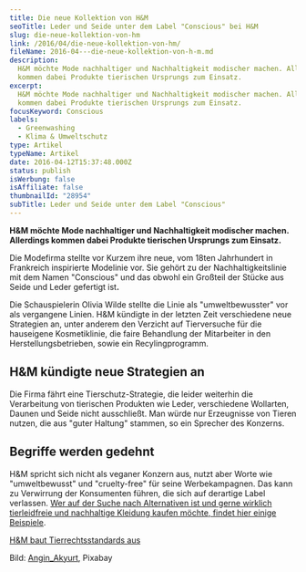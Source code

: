 ```yaml
---
title: Die neue Kollektion von H&M
seoTitle: Leder und Seide unter dem Label "Conscious" bei H&M
slug: die-neue-kollektion-von-hm
link: /2016/04/die-neue-kollektion-von-hm/
fileName: 2016-04---die-neue-kollektion-von-h-m.md
description:
  H&M möchte Mode nachhaltiger und Nachhaltigkeit modischer machen. Allerdings
  kommen dabei Produkte tierischen Ursprungs zum Einsatz.
excerpt:
  H&M möchte Mode nachhaltiger und Nachhaltigkeit modischer machen. Allerdings
  kommen dabei Produkte tierischen Ursprungs zum Einsatz.
focusKeyword: Conscious
labels:
  - Greenwashing
  - Klima & Umweltschutz
type: Artikel
typeName: Artikel
date: 2016-04-12T15:37:48.000Z
status: publish
isWerbung: false
isAffiliate: false
thumbnailId: "28954"
subTitle: Leder und Seide unter dem Label "Conscious"
---
```


<strong>H&amp;M möchte Mode nachhaltiger und Nachhaltigkeit modischer machen.
Allerdings kommen dabei Produkte tierischen Ursprungs zum Einsatz. </strong>

Die Modefirma stellte vor Kurzem ihre neue, vom 18ten Jahrhundert in Frankreich
inspirierte Modelinie vor. Sie gehört zu der Nachhaltigkeitslinie mit dem Namen
"Conscious" und das obwohl ein Großteil der Stücke aus Seide und Leder gefertigt
ist<strong>.</strong>

Die Schauspielerin Olivia Wilde stellte die Linie als "umweltbewusster" vor als
vergangene Linien. H&amp;M kündigte in der letzten Zeit verschiedene neue
Strategien an, unter anderem den Verzicht auf Tierversuche für die hauseigene
Kosmetiklinie, die faire Behandlung der Mitarbeiter in den
Herstellungsbetrieben, sowie ein Recylingprogramm.

## H&amp;M kündigte neue Strategien an

Die Firma fährt eine Tierschutz-Strategie, die leider weiterhin die Verarbeitung
von tierischen Produkten wie Leder, verschiedene Wollarten, Daunen und Seide
nicht ausschließt. Man würde nur Erzeugnisse von Tieren nutzen, die aus "guter
Haltung" stammen, so ein Sprecher des Konzerns.

## Begriffe werden gedehnt

H&amp;M spricht sich nicht als veganer Konzern aus, nutzt aber Worte wie
"umweltbewusst" und "cruelty-free" für seine Werbekampagnen. Das kann zu
Verwirrung der Konsumenten führen, die sich auf derartige Label verlassen.
<a href="http://cardamonchai.com/2018/02/faire-klamotten/">Wer auf der Suche
nach Alternativen ist und gerne wirklich tierleidfreie und nachhaltige Kleidung
kaufen möchte, findet hier einige Beispiele</a>.

<a href="http://cardamonchai.com/2015/09/hm-baut-tierrechtsstandards-aus/">H&amp;M
baut Tierrechtsstandards aus</a>

Bild:
<a href="https://pixabay.com/users/engin_akyurt-3656355/" target="_blank" rel="noopener nofollow">Angin_Akyurt</a>,
Pixabay
